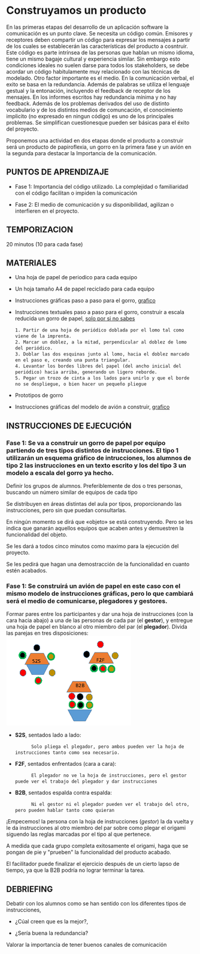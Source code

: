 <link rel="stylesheet" type="text/css" href="estilo.css" media="screen" />

# Construyamos un producto

En las primeras etapas del desarrollo de un aplicación software la comunicación es un punto clave. Se necesita un código común. Emisores y receptores deben compartir un código para expresar los mensajes a partir de los cuales se establecerán las características del producto a cosntruir. Este código es parte intrínsea de las personas que hablan un mismo idioma, tiene un mismo bagaje cultural y experiencia similar. Sin embargo esto condiciones ideales no suelen darse para todos los stakeholders, se debe acordar un código habitulamente muy relacionado con las técnicas de modelado. Otro factor importante es el medio. En la comunicación verbal, el exito se basa en la redundancia. Además de palabras se utiliza el lenguaje gestual y la entonación, incluyendo el feedback de receptor de los mensajes. En los informes escritos hay redundancia mínima y no hay feedback. Además de los problemas derivados del uso de distinto vocabulario y de los distintos medios de comuncación, el conocimiento implicito (no expresado en ningun código) es uno de los principales problemas. Se simplifican cuestionesque pueden ser básicas para el éxito del proyecto.

Proponemos una actividad en dos etapas donde el producto a construir será un producto de papiroflexia, un gorro en la primera fase y un avión en la segunda para destacar la Importancia de la comunicación.

## PUNTOS DE APRENDIZAJE

- Fase 1: Importancia del código utilizado. La complejidad o familiaridad con el código facilitan o impiden la comunicación

- Fase 2: El medio de comunicación y su disponibilidad, agilizan o interfieren en el proyecto.

## TEMPORIZACION

20 minutos (10 para cada fase)

## MATERIALES

- Una hoja de papel de periodico para cada equipo
- Un hoja tamaño A4 de papel reciclado para cada equipo
- Instrucciones gráficas paso a paso para el gorro, [grafico](gorro.jpg)
- Instrucciones textuales paso a paso para el gorro, construir a escala reducida un gorro de papel, [solo por si no sabes](https://www.youtube.com/watch?v=lfY0dubG958)

      1. Partir de una hoja de periódico doblada por el lomo tal como viene de la imprenta.
      2. Marcar un doblez, a la mitad, perpendicular al doblez de lomo del periódico.
      3. Doblar las dos esquinas junto al lomo, hacia el doblez marcado en el paso e, creando una punta triangular.
      4. Levantar los bordes libres del papel (del ancho inicial del periódico) hacia arriba, generando un ligero reborde.
      5. Pegar un trozo de cinta a los lados para unirlo y que el borde no se despliegue, o bien hacer un pequeño pliegue

- Prototipos de gorro

- Instrucciones gráficas del modelo de avión a construir, [grafico](avion.jpg)


## INSTRUCCIONES DE EJECUCIÓN

### Fase 1: Se va a construir un gorro de papel por equipo partiendo de tres tipos distintos de instrucciones. El tipo 1 utilizarán un esquema gráfico de intrucciones, los alumnos de tipo 2 las instrucciones en un texto escrito y los del tipo 3 un modelo a escala del gorro ya hecho.

Definir los grupos de alumnos. Preferiblemente de dos o tres personas, buscando un número similar de equipos de cada tipo

Se distribuyen en áreas distintas del aula por tipos, proporcionando las instrucciones, pero sin que puedan consultarlas.

En ningún momento se dirá que «objeto» se está construyendo. Pero se les indica que ganarán aquellos equipos que acaben antes y demuestren la funcionalidad del objeto.

Se les dará a todos cinco minutos como maximo para la ejecución del proyecto.

Se les pedirá que hagan una demostracción de la funcionalidad en cuanto estén acabados.

### Fase 1: Se construirá un avión de papel en este caso con el mismo modelo de instrucciones gráficas, pero lo que cambiará será el medio de comunicarse, plegadores y gestores.

Formar pares entre los participantes y dar una hoja de instrucciones (con la cara hacia abajo) a una de las personas de cada par (el **gestor**), y entregue una hoja de papel en blanco al otro miembro del par (el **plegador**). Divida las parejas en tres disposiciones: ![disposicion](disposicion.png)

-   **S2S**,  sentados lado a lado:

              Solo pliega el plegador, pero ambos pueden ver la hoja de instrucciones tanto como sea necesario.

-   **F2F**, sentados enfrentados (cara a cara):

              El plegador no ve la hoja de instrucciones, pero el gestor puede ver el trabajo del plegador y dar instrucciones

-   **B2B**,  sentados espalda contra espalda:

              Ni el gestor ni el plegador pueden ver el trabajo del otro, pero pueden hablar tanto como quieran

¡Empecemos! la persona con la hoja de instrucciones (*gestor*) la da vuelta y le da instrucciones al otro miembro del par sobre como plegar el origami siguendo las reglas marcadas por el tipo al que pertenece.

A medida que cada grupo completa exitosamente el origami, haga que se pongan de pie y "prueben" la funcionalidad del producto acabado.

El facilitador puede finalizar el ejercicio después de un cierto lapso de tiempo, ya que la B2B podría no lograr terminar la tarea.

## DEBRIEFING

Debatir con los alumnos como se han sentido con los diferentes tipos de instrucciones,

*   ¿Cúal creen que es la mejor?,

*   ¿Sería buena la redundancia?

Valorar la importancia de tener buenos canales de comunicación
